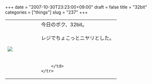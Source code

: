 +++
date = "2007-10-30T23:23:00+09:00"
draft = false
title = "32bit"
categories = ["things"]
slug = "237"
+++

<table width="100%">
	<tr>
		<td width="30%" valign="middle">
			<img src="https://keruru.net/images/47273e4404a48-071030-231359.jpg" border="0" />
		</td>
		<td width="70%" valign="middle">
			今日のボク、32bit。<br />
<br />
レジでちょこっとニヤリとした。<br />
<br />
<br />
<br />

		</td>
	</tr>
</table>
